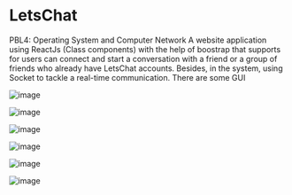 # LetsChat
PBL4: Operating System and Computer Network
A website application using ReactJs (Class components) with the help of boostrap that supports for users can connect and start a conversation with a friend or a group of friends who already have LetsChat accounts. Besides, in the system, using Socket to tackle a real-time communication.
There are some GUI

![image](https://user-images.githubusercontent.com/63997134/147438053-7ac62bcd-7150-4f53-93bf-433892745c69.png)

![image](https://user-images.githubusercontent.com/63997134/147438061-4db34768-0586-4f0e-8f51-e4b09586edd5.png)

![image](https://user-images.githubusercontent.com/63997134/147438070-1fd7b609-fed4-4941-80d1-5a9b2bf66d34.png)

![image](https://user-images.githubusercontent.com/63997134/147438081-0f8f01ff-abd2-4512-8341-f21146034429.png)

![image](https://user-images.githubusercontent.com/63997134/147438089-c1541db6-c8a0-45a8-b1be-7b870eac1be1.png)

![image](https://user-images.githubusercontent.com/63997134/147438099-687731af-8058-4d1c-9d99-5b6f9b295b0a.png)

